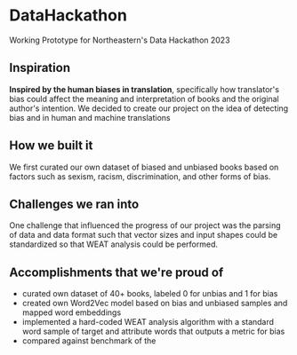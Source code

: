 # DataHackathon
Working Prototype for Northeastern's Data Hackathon 2023

## Inspiration

**Inspired by the human biases in translation**, specifically how translator's bias could affect the meaning and interpretation of books and the original author's intention. We decided to create our project on the idea of detecting bias and in human and machine translations

## How we built it

We first curated our own dataset of biased and unbiased books based on factors such as sexism, racism, discrimination, and other forms of bias.

## Challenges we ran into

One challenge that influenced the progress of our project was the parsing of data and data format such that vector sizes and input shapes could be standardized so that WEAT analysis could be performed.

## Accomplishments that we're proud of

- curated own dataset of 40+ books, labeled 0 for unbias and 1 for bias
- created own Word2Vec model based on bias and unbiased samples and mapped word embeddings
- implemented a hard-coded WEAT analysis algorithm with a standard word sample of target and attribute words that outputs a metric for bias
- compared against benchmark of the  


